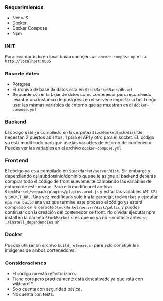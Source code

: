 ### Requerimientos

- NodeJS
- Docker
- Docker Compose
- Npm

### INIT
Para levantar todo en local basta con ejecutar `docker-compose up` e ir a `http://localhost:8085`

### Base de datos
- Postgres
- El archivo de base de datos esta en `StockMarketBack/db.sql`
- Se puede correr la base de datos como contenedor pero recomiendo levantar una instancia de postgress en el server e importar la bd. Luego usar
las mismas variables de entorno que se muestran en el `docker-compose.yml`

### Backend 
El código está ya compilado en la carpetas `StockMarketBack/dist`
Se necesitan 2 puertos abiertos. 1 para el API y otro para el socket. EL código ya está modificado para que use las
variables de entorno del contenedor. Puedes ver las variables en el archivo `docker-compose.yml`

### Front end
El código ya esta compilado en `StockMarket/server/dist`. 
Sin embargo y dependiendo del subdominio/dominio que se le asigne al backend deberás compilar todo el código de front nuevamente
cambiando las variables de entorno de este mismo.
Para ello modificar el archivo `StockMarket/webpack/plugins/plugins.prod.js` y editar las variables `API_URL` y `SOCKET_URL`.
Una vez modificado solo ir a la carpeta `StockMarket` y ejecutar `npm run build` una vez que termine este proceso el código ya estará compilado
en la carpeta `StockMarket/server/dist/public` y puedes continuar con la creación del contenedor de front. 
No olvidar ejecutar npm install en la carpeta `StockMarket` si es que no ya no ejecutaste antes `sh ./install_dependencies.sh`

### Docker
Puedes utilizar en archivo `build_release.sh` para solo construir las imágenes de ambos contenedores. 

### Consideraciones
- El código no está refactorizado.
- Tiene cors pero practicamente está descativado ya que está con wildcard *. 
- Solo cuenta con seguridad básica.
- No cuenta con tests.
